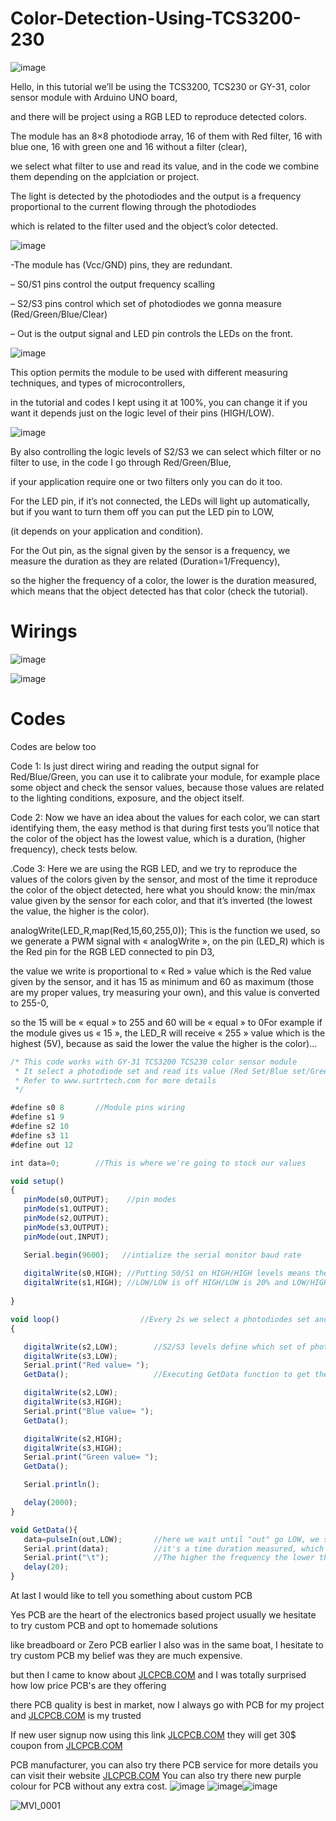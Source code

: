 # Color-Detection-Using-TCS3200-230

![image](https://user-images.githubusercontent.com/19898602/139021422-f3b62a3f-b59a-4a30-8216-7670fb8a5d49.png)


Hello, in this tutorial we’ll be using the TCS3200, TCS230 or GY-31, color sensor module with Arduino UNO board, 

and there will be project using a RGB LED to reproduce detected colors.

The module has an 8×8 photodiode array, 16 of them with Red filter, 16 with blue one, 16 with green one and 16 without a filter (clear), 

we select what filter to use and read its value, and in the code we combine them depending on the applciation or project.

The light is detected by the photodiodes and the output is a frequency proportional to the current flowing through the photodiodes

which is related to the filter used and the object’s color detected.

![image](https://user-images.githubusercontent.com/19898602/139021531-fbdaf7f3-2e00-4d87-9fdc-fe366b4292b0.png)


-The module has (Vcc/GND) pins, they are redundant.

– S0/S1 pins control the output frequency scalling

– S2/S3 pins control which set of photodiodes we gonna measure (Red/Green/Blue/Clear)

– Out is the output signal and LED pin controls the LEDs on the front.



![image](https://user-images.githubusercontent.com/19898602/139021596-15b27d47-61f6-4e3d-97aa-9e689adaf985.png)


This option permits the module to be used with different measuring techniques, and types of microcontrollers, 

in the tutorial and codes I kept using it at 100%, you can change it if you want it depends just on the logic level of their pins (HIGH/LOW).




![image](https://user-images.githubusercontent.com/19898602/139021677-6332c403-0cda-4bbd-8e04-3bcaf40b8e7b.png)

By also controlling the logic levels of S2/S3 we can select which filter or no filter to use, in the code I go through Red/Green/Blue, 

if your application require one or two filters only you can do it too.

For the LED pin, if it’s not connected, the LEDs will light up automatically, but if you want to turn them off you can put the LED pin to LOW, 

(it depends on your application and condition).

For the Out pin, as the signal given by the sensor is a frequency,   we measure the duration as they are related (Duration=1/Frequency), 

so the higher the frequency of a color, the lower is the duration measured, which means that the object detected has that color (check the tutorial).


# Wirings

![image](https://user-images.githubusercontent.com/19898602/139022123-dba22b23-6401-463e-b9da-c0bf0810d502.png)


![image](https://user-images.githubusercontent.com/19898602/139021856-bf9db39f-80bb-441d-9f56-0f1ba1f808fe.png)


# Codes

Codes are below too

Code 1: Is just direct wiring and reading the output signal for Red/Blue/Green, you can use it to calibrate your module, for example place some object and check the sensor values, because those values are related to the lighting conditions, exposure, and the object itself.

Code 2: Now we have an idea about the values for each color, we can start identifying them, the easy method is that during first tests you’ll notice that the color of the object has the lowest value, which is a duration, (higher frequency), check tests below.

.Code 3: Here we are using the RGB LED, and we try to reproduce the values of the colors given by the sensor, and most of the time it reproduce the color of the object detected, here what you should know: the min/max value given by the sensor for each color, and that it’s inverted (the lowest the value, the higher is the color).

analogWrite(LED_R,map(Red,15,60,255,0));
This is the function we used, so we generate a PWM signal with « analogWrite », on the pin (LED_R) which is the Red pin for the RGB LED connected to pin D3, 

the value we write is proportional to « Red » value which is the Red value given by the sensor, and it has 15 as minimum and 60 as maximum (those are my proper values, try measuring your own), and this value is converted to 255-0, 

so the 15 will be « equal » to 255 and 60 will be « equal » to 0For example if the module gives us « 15 », the LED_R will receive « 255 » value which is the highest (5V), because as said the lower the value the higher is the color)…


```javascript
/* This code works with GY-31 TCS3200 TCS230 color sensor module
 * It select a photodiode set and read its value (Red Set/Blue set/Green set) and displays it on the Serial monitor
 * Refer to www.surtrtech.com for more details
 */

#define s0 8       //Module pins wiring
#define s1 9
#define s2 10
#define s3 11
#define out 12

int data=0;        //This is where we're going to stock our values

void setup() 
{
   pinMode(s0,OUTPUT);    //pin modes
   pinMode(s1,OUTPUT);
   pinMode(s2,OUTPUT);
   pinMode(s3,OUTPUT);
   pinMode(out,INPUT);

   Serial.begin(9600);   //intialize the serial monitor baud rate
   
   digitalWrite(s0,HIGH); //Putting S0/S1 on HIGH/HIGH levels means the output frequency scalling is at 100% (recommended)
   digitalWrite(s1,HIGH); //LOW/LOW is off HIGH/LOW is 20% and LOW/HIGH is  2%
   
}

void loop()                  //Every 2s we select a photodiodes set and read its data
{

   digitalWrite(s2,LOW);        //S2/S3 levels define which set of photodiodes we are using LOW/LOW is for RED LOW/HIGH is for Blue and HIGH/HIGH is for green
   digitalWrite(s3,LOW);
   Serial.print("Red value= "); 
   GetData();                   //Executing GetData function to get the value

   digitalWrite(s2,LOW);
   digitalWrite(s3,HIGH);
   Serial.print("Blue value= ");
   GetData();

   digitalWrite(s2,HIGH);
   digitalWrite(s3,HIGH);
   Serial.print("Green value= ");
   GetData();

   Serial.println();

   delay(2000);
}

void GetData(){
   data=pulseIn(out,LOW);       //here we wait until "out" go LOW, we start measuring the duration and stops when "out" is HIGH again
   Serial.print(data);          //it's a time duration measured, which is related to frequency as the sensor gives a frequency depending on the color
   Serial.print("\t");          //The higher the frequency the lower the duration
   delay(20);
}
```
At last I would like to tell you something about custom PCB

Yes PCB are the heart of the electronics based project usually we hesitate to try custom PCB and opt to homemade solutions

like breadboard or Zero PCB earlier I also was in the same boat, I hesitate to try custom PCB my belief was they are much expensive.

but then I came to know about [JLCPCB.COM](https://jlcpcb.com/IAT) and I was totally surprised how low price PCB's are they offering 

there PCB quality is best in market, now I always go with PCB for my project and [JLCPCB.COM](https://jlcpcb.com/IAT) is my trusted 

If new user signup now using this link [JLCPCB.COM](https://jlcpcb.com/IAT) they will get 30$ coupon from [JLCPCB.COM](https://jlcpcb.com/IAT)

PCB manufacturer, you can also try there PCB service for more details you can visit their website [JLCPCB.COM](https://jlcpcb.com/IAT)
You can also try there new purple colour for PCB without any extra cost.
![image](https://user-images.githubusercontent.com/19898602/134336832-cb9953e9-02a6-4ff7-9d27-2caad10fe7c7.png)
![image](https://user-images.githubusercontent.com/19898602/130722577-c30b7b43-ea89-4847-9c6b-058f9fabeda3.png)![image](https://user-images.githubusercontent.com/19898602/130722585-b5268db1-5f17-428f-ba60-b823140f2a70.png)


![MVI_0001](https://user-images.githubusercontent.com/19898602/138692079-5da22769-b21e-4cd6-8863-329b59b5b586.gif)


